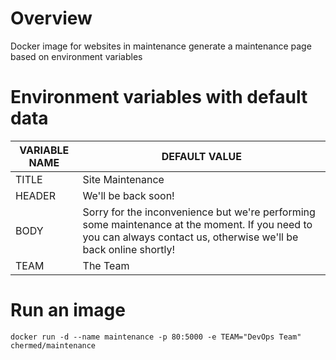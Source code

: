 # Overview

Docker image for websites in maintenance generate a maintenance page based on environment variables

# Environment variables with default data

VARIABLE NAME | DEFAULT VALUE 
----- | ----------------
TITLE | Site Maintenance 
HEADER | We'll be back soon! 
BODY | Sorry for the inconvenience but we're performing some maintenance at the moment. If you need to you can always contact us, otherwise we'll be back online shortly! 
TEAM | The Team 

# Run an image

`docker run -d --name maintenance -p 80:5000 -e TEAM="DevOps Team" chermed/maintenance`






